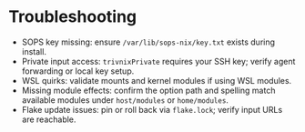 # Troubleshooting

- SOPS key missing: ensure `/var/lib/sops-nix/key.txt` exists during install.
- Private input access: `trivnixPrivate` requires your SSH key; verify agent forwarding or local key setup.
- WSL quirks: validate mounts and kernel modules if using WSL modules.
- Missing module effects: confirm the option path and spelling match available modules under `host/modules` or `home/modules`.
- Flake update issues: pin or roll back via `flake.lock`; verify input URLs are reachable.
